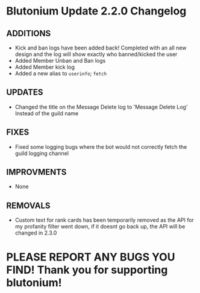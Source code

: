 # Blutonium Update 2.2.0 Changelog

## ADDITIONS

- Kick and ban logs have been added back! Completed with an all new design and the log will show exactly who banned/kicked the user
- Added Member Unban and Ban logs
- Added Member kick log
- Added a new alias to `userinfo`; `fetch`

## UPDATES
- Changed the title on the Message Delete log to 'Message Delete Log' Instead of the guild name

## FIXES
- Fixed some logging bugs where the bot would not correctly fetch the guild logging channel

## IMPROVMENTS
- None

## REMOVALS
- Custom text for rank cards has been temporarily removed as the API for my profanity filter
  went down, if it doesnt go back up, the API will be changed in 2.3.0

# PLEASE REPORT ANY BUGS YOU FIND! Thank you for supporting blutonium!